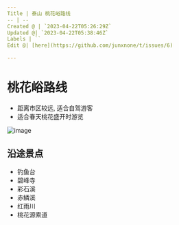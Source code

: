 ```yaml
---
Title | 泰山 桃花峪路线
-- | --
Created @ | `2023-04-22T05:26:29Z`
Updated @| `2023-04-22T05:38:46Z`
Labels | ``
Edit @| [here](https://github.com/junxnone/t/issues/6)

---
```

# 桃花峪路线
- 距离市区较远, 适合自驾游客
- 适合春天桃花盛开时游览


![image](https://user-images.githubusercontent.com/2216970/233764407-1909e7bb-df02-4bbc-bcef-55d95f21a431.png)

## 沿途景点
- 钓鱼台
- 碧峰寺
- 彩石溪
- 赤鳞溪
- 红雨川
- 桃花源索道





